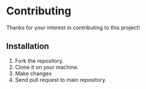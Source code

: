 # Contributing

Thanks for your interest in contributing to this project!

## Installation

1. Fork the repository.
2. Clone it on your machine.
3. Make changes
4. Send pull request to main repository.
